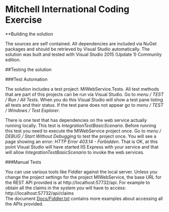 # Mitchell International Coding Exercise

**Building the solution

The sources are self contained. All dependencies are included via NuGet packages and should be retrieved by Visual Studio automatically.
The solution was built and tested with Visual Studio 2015 (Update 1) Community edition.

##Testing the solution

###Test Automation

The solution includes a test project: MIWebService.Tests. All test methods that are part of this projects can be run via Visual Studio. Go to *menu / TEST / Run / All Tests*. When you do this Visual Studio will show a test pane listing all tests and their status. If the test pane does not appear go to *menu / TEST / Windows / Test Explorer*. 

There is one test that has dependencies on the web service actually running locally. This test is *IntegrationTestBasicScenario*. Before running this test you need to execute the MIWebService project once. Go to  *menu / DEBUG / Start Without Debugging* to test the project once. You will see a page showing an error: *HTTP Error 403.14 - Forbidden*. That is OK, at this point Visual Studio will have started IIS Express with your service and that will allow *IntegrationTestBasicScenario* to invoke the web services.

###Manual Tests 

You can use various tools like Fiddler against the local server. Unless you change the project settings for the project MIWebService, the base URL for the REST API provided is at http://localhost:57732/api. For example to obtain all the claims in the system you will have to access: http://localhost:57732/api/claims  
The document [Docs/Fiddler.txt](Fiddler.txt) contains more examples about accessing all the APIs provided.


